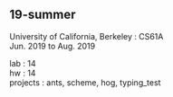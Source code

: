 ## 19-summer
University of California, Berkeley : CS61A  
Jun. 2019 to Aug. 2019

lab : 14  
hw : 14  
projects : ants, scheme, hog, typing_test

